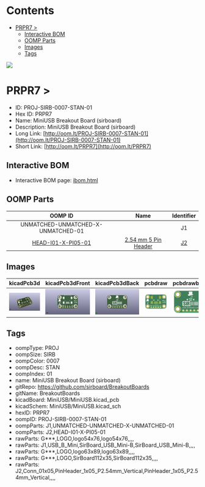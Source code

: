



Contents
========

* [PRPR7 > ](#prpr7--)
	* [Interactive BOM](#interactive-bom)
	* [OOMP Parts](#oomp-parts)
	* [Images](#images)
	* [Tags](#tags)
  
![][im]
# PRPR7 > 

- ID: PROJ-SIRB-0007-STAN-01
- Hex ID: PRPR7
- Name: MiniUSB Breakout Board (sirboard)
- Description: MiniUSB Breakout Board (sirboard)
- Long Link: [http://oom.lt/PROJ-SIRB-0007-STAN-01](http://oom.lt/PROJ-SIRB-0007-STAN-01)
- Short Link: [http://oom.lt/PRPR7](http://oom.lt/PRPR7)

## Interactive BOM

- Interactive BOM page: [ibom.html](https://htmlpreview.github.io/?https://github.com/oomlout/oomlout_OOMP_projects/blob/main/PROJ-SIRB-0007-STAN-01/kicad/bom/ibom.html)

## OOMP Parts
  

|OOMP ID|Name|Identifier|
| :---: | :---: | :---: |
|UNMATCHED-UNMATCHED-X-UNMATCHED-01||J1|
|[HEAD-I01-X-PI05-01](https://github.com/oomlout/oomlout_OOMP_parts/tree/main/HEAD-I01-X-PI05-01/)|[2.54 mm 5 Pin Header](https://github.com/oomlout/oomlout_OOMP_parts/tree/main/HEAD-I01-X-PI05-01/)|[J2](https://github.com/oomlout/oomlout_OOMP_parts/tree/main/HEAD-I01-X-PI05-01/)|

## Images
  
  

|kicadPcb3d|kicadPcb3dFront|kicadPcb3dBack|pcbdraw|pcbdrawback|
| :---: | :---: | :---: | :---: | :---: |
|[![kicadPcb3d](kicadPcb3d_140.png)](kicadPcb3d.png)|[![kicadPcb3dFront](kicadPcb3dFront_140.png)](kicadPcb3dFront.png)|[![kicadPcb3dBack](kicadPcb3dBack_140.png)](kicadPcb3dBack.png)|[![pcbdraw](pcbdraw_140.png)](pcbdraw.png)|[![pcbdrawback](pcbdrawBack_140.png)](pcbdrawBack.png)|

## Tags

- oompType: PROJ
- oompSize: SIRB
- oompColor: 0007
- oompDesc: STAN
- oompIndex: 01
- name: MiniUSB Breakout Board (sirboard)
- gitRepo: https://github.com/sirboard/BreakoutBoards
- gitName: BreakoutBoards
- kicadBoard: MiniUSB/MiniUSB.kicad_pcb
- kicadSchem: MiniUSB/MiniUSB.kicad_sch
- hexID: PRPR7
- oompID: PROJ-SIRB-0007-STAN-01
- oompParts: J1,UNMATCHED-UNMATCHED-X-UNMATCHED-01
- oompParts: J2,HEAD-I01-X-PI05-01
- rawParts: G***,LOGO,logo54x76,logo54x76,,,,
- rawParts: J1,USB_B_Mini,SirBoard_USB_Mini-B,SirBoard_USB_Mini-B,,,,
- rawParts: G***,LOGO,logo63x89,logo63x89,,,,
- rawParts: G***,LOGO,SirBoard112x35,SirBoard112x35,,,,
- rawParts: J2,Conn_01x05,PinHeader_1x05_P2.54mm_Vertical,PinHeader_1x05_P2.54mm_Vertical,,,,



[im]: kicadPcb3d_450.png
